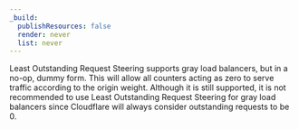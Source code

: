 ```yaml
---
_build:
  publishResources: false
  render: never
  list: never
---
```


Least Outstanding Request Steering supports gray load balancers, but in a no-op, dummy form. This will allow all counters acting as zero to serve traffic according to the origin weight. Although it is still supported, it is not recommended to use Least Outstanding Request Steering for gray load balancers since Cloudflare will always consider outstanding requests to be 0.